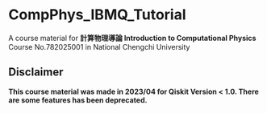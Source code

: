 # CompPhys_IBMQ_Tutorial

A course material for **計算物理導論 Introduction to Computational Physics**
Course No.782025001 in National Chengchi University

## Disclaimer

**This course material was made in 2023/04 for Qiskit Version < 1.0. There are some features has been deprecated.**

